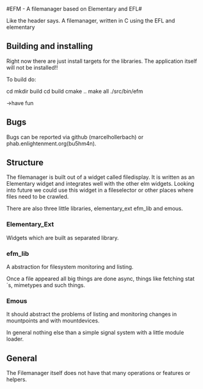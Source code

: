 #EFM - A filemanager based on Elementary and EFL#

Like the header says. A filemanager, written in C using the EFL and elementary

## Building and installing ##

Right now there are just install targets for the libraries. The application itself will not be installed!!

To build do:

cd <here is the clonedplace>
mkdir build
cd build
cmake ..
make all
./src/bin/efm

->have fun

## Bugs ##

Bugs can be reported via github (marcelhollerbach) or phab.enlightenment.org(bu5hm4n).

## Structure ##

The filemanager is built out of a widget called filedisplay. It is written as an Elementary widget and integrates well with the other elm widgets. Looking into future we could use this widget in a fileselector or other places where files need to be crawled.

There are also three little libraries, elementary_ext efm_lib and emous.

### Elementary_Ext ###

Widgets which are built as separated library.

### efm_lib ###

A abstraction for filesystem monitoring and listing.

Once a file appeared all big things are done async, things like fetching stat´s, mimetypes and such things.

### Emous ###

It should abstract the problems of listing and monitoring changes in mountpoints and with mountdevices.

In general nothing else than a simple signal system with a little module loader.

## General ##

The Filemanager itself does not have that many operations or features or helpers.

